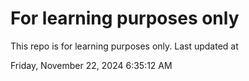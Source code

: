 # For learning purposes only
This repo is for learning purposes only.
Last updated at

Friday, November 22, 2024 6:35:12 AM

